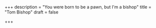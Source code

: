 +++
description = "You were born to be a pawn, but I'm a bishop"
title = "Tom Bishop"
draft = false

+++
